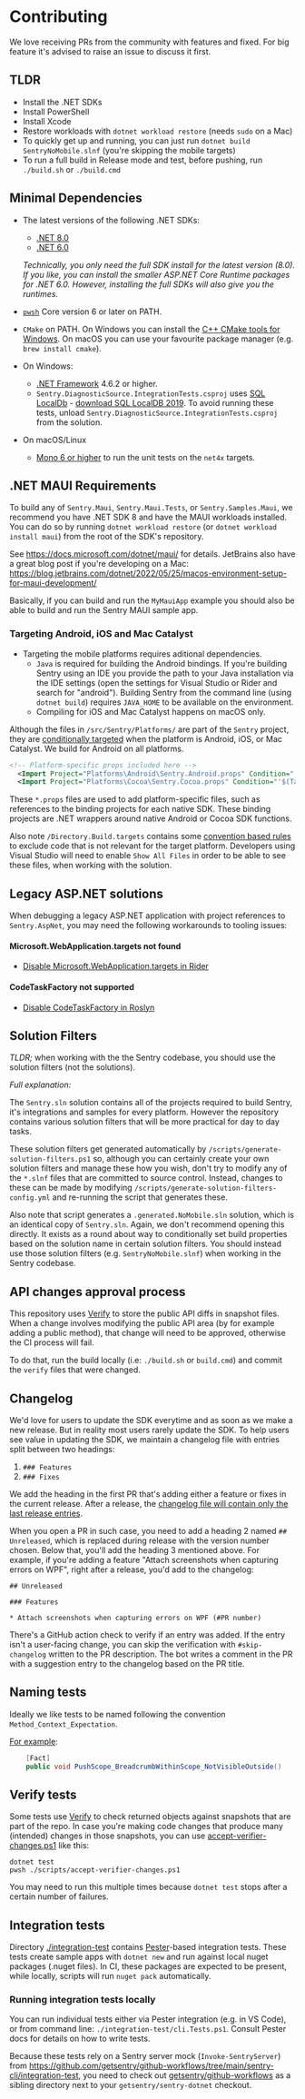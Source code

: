 # Contributing

We love receiving PRs from the community with features and fixed.
For big feature it's advised to raise an issue to discuss it first.

## TLDR

* Install the .NET SDKs
* Install PowerShell
* Install Xcode
* Restore workloads with `dotnet workload restore` (needs `sudo` on a Mac)
* To quickly get up and running, you can just run `dotnet build SentryNoMobile.slnf` (you're skipping the mobile targets)
* To run a full build in Release mode and test, before pushing, run `./build.sh` or `./build.cmd`

## Minimal Dependencies

* The latest versions of the following .NET SDKs:
  - [.NET 8.0](https://dotnet.microsoft.com/download/dotnet/8.0)
  - [.NET 6.0](https://dotnet.microsoft.com/download/dotnet/6.0)

  *Technically, you only need the full SDK install for the latest version (8.0).  If you like, you can install the smaller ASP.NET Core Runtime packages for .NET 6.0. However, installing the full SDKs will also give you the runtimes.*

* [`pwsh`](https://github.com/PowerShell/PowerShell#get-powershell) Core version 6 or later on PATH.

* `CMake` on PATH. On Windows you can install the [C++ CMake tools for Windows](https://learn.microsoft.com/en-us/cpp/build/cmake-projects-in-visual-studio?view=msvc-170#installation). On macOS you can use your favourite package manager (e.g. `brew install cmake`).

* On Windows:
  - [.NET Framework](https://dotnet.microsoft.com/download/dotnet-framework) 4.6.2 or higher.
  - `Sentry.DiagnosticSource.IntegrationTests.csproj` uses [SQL LocalDb](https://docs.microsoft.com/sql/database-engine/configure-windows/sql-server-express-localdb) - [download SQL LocalDB 2019](https://download.microsoft.com/download/7/c/1/7c14e92e-bdcb-4f89-b7cf-93543e7112d1/SqlLocalDB.msi). To avoid running these tests, unload `Sentry.DiagnosticSource.IntegrationTests.csproj` from the solution.
* On macOS/Linux
  - [Mono 6 or higher](https://www.mono-project.com/download/stable) to run the unit tests on the `net4x` targets.

## .NET MAUI Requirements

To build any of `Sentry.Maui`, `Sentry.Maui.Tests`, or `Sentry.Samples.Maui`, we recommend you have .NET SDK 8 and have the MAUI workloads installed. You can do so by running `dotnet workload restore` (or `dotnet workload install maui`) from the root of the SDK's repository.

See https://docs.microsoft.com/dotnet/maui/ for details. JetBrains also have a great blog post if you're developing on a Mac: https://blog.jetbrains.com/dotnet/2022/05/25/macos-environment-setup-for-maui-development/

Basically, if you can build and run the `MyMauiApp` example you should also be able to build and run the Sentry MAUI sample app.

### Targeting Android, iOS and Mac Catalyst

* Targeting the mobile platforms requires aditional dependencies. 
  - `Java` is required for building the Android bindings. If you're building Sentry using an IDE you provide the path to your Java installation via the IDE settings (open the settings for Visual Studio or Rider and search for "android"). Building Sentry from the command line (using `dotnet build`) requires `JAVA_HOME` to be available on the environment.
  - Compiling for iOS and Mac Catalyst happens on macOS only.

Although the files in `/src/Sentry/Platforms/` are part of the `Sentry` project, they are [conditionally targeted](https://github.com/getsentry/sentry-dotnet/blob/b1bfe1efc04eb4c911a85f1cf4cd2e5a176d7c8a/src/Sentry/Sentry.csproj#L19-L21) when the platform is Android, iOS, or Mac Catalyst. We build for Android on all platforms.

```xml
<!-- Platform-specific props included here -->
  <Import Project="Platforms\Android\Sentry.Android.props" Condition="'$(TargetPlatformIdentifier)' == 'android'" />
  <Import Project="Platforms\Cocoa\Sentry.Cocoa.props" Condition="'$(TargetPlatformIdentifier)' == 'ios' Or '$(TargetPlatformIdentifier)' == 'maccatalyst'" />
```

These `*.props` files are used to add platform-specific files, such as references to the binding projects for each native SDK. These binding projects are .NET wrappers around native Android or Cocoa SDK functions.

Also note `/Directory.Build.targets` contains some [convention based rules](https://github.com/getsentry/sentry-dotnet/blob/b1bfe1efc04eb4c911a85f1cf4cd2e5a176d7c8a/Directory.Build.targets#L17-L35) to exclude code that is not relevant for the target platform. Developers using Visual Studio will need to enable `Show All Files` in order to be able to see these files, when working with the solution.

## Legacy ASP.NET solutions

When debugging a legacy ASP.NET application with project references to `Sentry.AspNet`, you may need the following workarounds to tooling issues:

#### Microsoft.WebApplication.targets not found

* [Disable Microsoft.WebApplication.targets in Rider](https://youtrack.jetbrains.com/issue/RIDER-87113/Cannot-build-.NET-Framework-projects-with-legacy-style-csproj-after-upgrading-to-2022.3.1)

#### CodeTaskFactory not supported

* [Disable CodeTaskFactory in Roslyn](https://github.com/aspnet/RoslynCodeDomProvider/issues/51#issuecomment-396329427)

## Solution Filters

_TLDR;_ when working with the the Sentry codebase, you should use the solution filters (not the solutions).

_Full explanation:_ 

The `Sentry.sln` solution contains all of the projects required to build Sentry, it's integrations and samples for every platform. However the repository contains various solution filters that will be more practical for day to day tasks.

These solution filters get generated automatically by `/scripts/generate-solution-filters.ps1` so, although you can certainly create your own solution filters and manage these how you wish, don't try to modify any of the `*.slnf` files that are committed to source control. Instead, changes to these can be made by modifying `/scripts/generate-solution-filters-config.yml` and re-running the script that generates these.

Also note that script generates a `.generated.NoMobile.sln` solution, which is an identical copy of `Sentry.sln`. Again, we don't recommend opening this directly. It exists as a round about way to conditionally set build properties based on the solution name in certain solution filters. You should instead use those solution filters (e.g. `SentryNoMobile.slnf`) when working in the Sentry codebase.

## API changes approval process

This repository uses [Verify](https://github.com/VerifyTests/Verify) to store the public API diffs in snapshot files. When a change involves modifying the public API area (by for example adding a public method), that change will need to be approved, otherwise the CI process will fail.

To do that, run the build locally (i.e: `./build.sh` or `build.cmd`) and commit the `verify` files that were changed.

## Changelog

We'd love for users to update the SDK everytime and as soon as we make a new release. But in reality most users rarely update the SDK.
To help users see value in updating the SDK, we maintain a changelog file with entries split between two headings:

1. `### Features`
2. `### Fixes`

We add the heading in the first PR that's adding either a feature or fixes in the current release.
After a release, the [changelog file will contain only the last release entries](https://github.com/getsentry/sentry-dotnet/blob/main/CHANGELOG.md).

When you open a PR in such case, you need to add a heading 2 named `## Unreleased`, which is replaced during release with the version number chosen.
Below that, you'll add the heading 3 mentioned above. For example, if you're adding a feature "Attach screenshots when capturing errors on WPF", right after a release, you'd add to the changelog:

```
## Unreleased

### Features

* Attach screenshots when capturing errors on WPF (#PR number)
```

There's a GitHub action check to verify if an entry was added. If the entry isn't a user-facing change, you can skip the verification with `#skip-changelog` written to the PR description. The bot writes a comment in the PR with a suggestion entry to the changelog based on the PR title.

## Naming tests

Ideally we like tests to be named following the convention `Method_Context_Expectation`.

[For example](https://github.com/getsentry/sentry-dotnet/blob/ebd70ffafd5f8bd5eb6bb9ee1a03cac77ae67b8d/test/Sentry.Tests/HubTests.cs#L43C1-L44C68):
```csharp
    [Fact]
    public void PushScope_BreadcrumbWithinScope_NotVisibleOutside()
```

## Verify tests

Some tests use [Verify](https://github.com/VerifyTests/Verify) to check returned objects against snapshots that are part of the repo.
In case you're making code changes that produce many (intended) changes in those snapshots, you can use [accept-verifier-changes.ps1](./scripts/accept-verifier-changes.ps1) like this:

```shell-script
dotnet test
pwsh ./scripts/accept-verifier-changes.ps1
```

You may need to run this multiple times because `dotnet test` stops after a certain number of failures.

## Integration tests

Directory [./integration-test](./integration-test/) contains [Pester](https://pester.dev/)-based integration tests.
These tests create sample apps with `dotnet new` and run against local nuget packages (.nuget files).
In CI, these packages are expected to be present, while locally, scripts will run `nuget pack` automatically.

### Running integration tests locally

You can run individual tests either via Pester integration (e.g. in VS Code), or from command line: `./integration-test/cli.Tests.ps1`. Consult Pester docs for details on how to write tests.

Because these tests rely on a Sentry server mock (`Invoke-SentryServer`) from <https://github.com/getsentry/github-workflows/tree/main/sentry-cli/integration-test>, you need to check out [getsentry/github-workflows](https://github.com/getsentry/github-workflows) as a sibling directory next to your `getsentry/sentry-dotnet` checkout.

